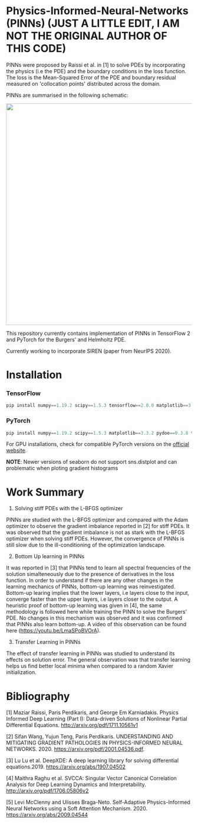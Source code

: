 # Physics-Informed-Neural-Networks (PINNs) (JUST A LITTLE EDIT, I AM NOT THE ORIGINAL AUTHOR OF THIS CODE)

PINNs were proposed by Raissi et al. in [1] to solve PDEs by incorporating the physics (i.e the PDE) and the boundary conditions in the loss function. The loss is the Mean-Squared Error of the PDE and boundary residual measured on 'collocation points' distributed across the domain. 

PINNs are summarised in the following schematic:

<p align="center">
<img src="https://github.com/omniscientoctopus/Physics-Informed-Neural-Networks/blob/main/Images/PINN_schematic.png" width="600">
</p>

This repository currently contains implementation of PINNs in TensorFlow 2 and PyTorch for the Burgers' and Helmholtz PDE.

Currently working to incorporate SIREN (paper from NeurIPS 2020).

# Installation

### TensorFlow 

```javascript
pip install numpy==1.19.2 scipy==1.5.3 tensorflow==2.0.0 matplotlib==3.3.2 pydoe==0.3.8 seaborn==0.9.0
```

### PyTorch 

```javascript
pip install numpy==1.19.2 scipy==1.5.3 matplotlib==3.3.2 pydoe==0.3.8 torch==1.7.1+cu92 torchvision==0.8.2+cu92 torchaudio==0.7.2 -f https://download.pytorch.org/whl/torch_stable.html
```
For GPU installations, check for compatible PyTorch versions on the [official website](https://pytorch.org/get-started/locally/).   

**NOTE**: Newer versions of seaborn do not support sns.distplot and can problematic when ploting gradient histograms

# Work Summary

1. Solving stiff PDEs with the L-BFGS optimizer

PINNs are studied with the L-BFGS optimizer and compared with the Adam optimizer to observe the gradient imbalance reported in [2]  for stiff PDEs. It was observed that the gradient imbalance is not as stark with the L-BFGS optimizer when solving stiff PDEs. However, the convergence of PINNs is still slow due to the ill-conditioning of the optimization landscape. 

2. Bottom Up learning in PINNs

It was reported in [3] that PINNs tend to learn all spectral frequencies of the solution simalteneously due to the presence of derivatives in the loss function. In order to understand if there are any other changes in the learning mechanics of PINNs, bottom-up learning was reinvestigated. Bottom-up learing implies that the lower layers, i.e layers close to the input, converge faster than the upper layers, i.e layers closer to the output. A heuristic proof of bottom-up learning was given in [4], the same methodology is followed here while training the PINN to solve the Burgers' PDE.  No changes in this mechanism was observed and it was confirmed that PINNs also learn bottom-up. A video of this observation can be found here (https://youtu.be/LmaSPoBVOrA). 

3. Transfer Learning in PINNs

The effect of transfer learning in PINNs was studied to understand its effects on solution error. The general observation was that transfer learning helps us find better local minima when compared to a random Xavier initialization. 

# Bibliography

[1] Maziar Raissi, Paris Perdikaris, and George Em Karniadakis. Physics Informed Deep Learning (Part I): Data-driven Solutions of Nonlinear Partial Differential Equations. http://arxiv.org/pdf/1711.10561v1

[2] Sifan Wang, Yujun Teng, Paris Perdikaris. UNDERSTANDING AND MITIGATING GRADIENT PATHOLOGIES IN PHYSICS-INFORMED NEURAL NETWORKS. 2020. https://arxiv.org/pdf/2001.04536.pdf.

[3] Lu Lu et al. DeepXDE: A deep learning library for solving differential equations.2019. https://arxiv.org/abs/1907.04502

[4] Maithra Raghu et al. SVCCA: Singular Vector Canonical Correlation Analysis for Deep Learning Dynamics and Interpretability. http://arxiv.org/pdf/1706.05806v2

[5] Levi McClenny and Ulisses Braga-Neto. Self-Adaptive Physics-Informed Neural Networks using a Soft Attention Mechanism. 2020. https://arxiv.org/abs/2009.04544
